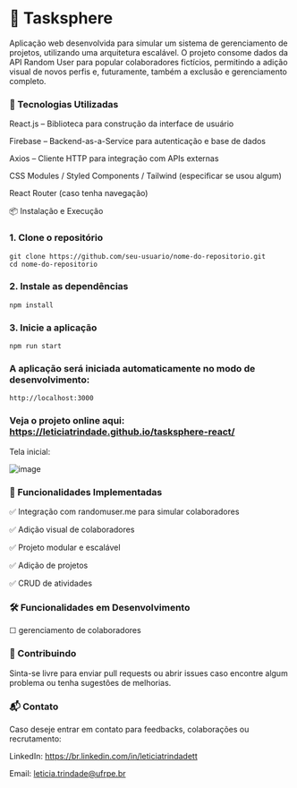 # 👥 Tasksphere

Aplicação web desenvolvida para simular um sistema de gerenciamento de projetos, utilizando uma arquitetura escalável. O projeto consome dados da API Random User para popular colaboradores fictícios, permitindo a adição visual de novos perfis e, futuramente, também a exclusão e gerenciamento completo.

### 🚀 Tecnologias Utilizadas
React.js – Biblioteca para construção da interface de usuário

Firebase – Backend-as-a-Service para autenticação e base de dados

Axios – Cliente HTTP para integração com APIs externas

CSS Modules / Styled Components / Tailwind (especificar se usou algum)

React Router (caso tenha navegação)

📦 Instalação e Execução
### 1. Clone o repositório
```
git clone https://github.com/seu-usuario/nome-do-repositorio.git
cd nome-do-repositorio
```
### 2. Instale as dependências
```
npm install
```
### 3. Inicie a aplicação
```
npm run start
```

### A aplicação será iniciada automaticamente no modo de desenvolvimento:
```
http://localhost:3000
```
### Veja o projeto online aqui: https://leticiatrindade.github.io/tasksphere-react/

Tela inicial:

![image](https://github.com/user-attachments/assets/28969690-e0e4-4a40-8fad-f0d20fd154fc)


### 🔧 Funcionalidades Implementadas
✅ Integração com randomuser.me para simular colaboradores

✅ Adição visual de colaboradores

✅ Projeto modular e escalável

✅ Adição de projetos

✅ CRUD de atividades

### 🛠️ Funcionalidades em Desenvolvimento

 &#x2610; gerenciamento de colaboradores

### 🤝 Contribuindo
Sinta-se livre para enviar pull requests ou abrir issues caso encontre algum problema ou tenha sugestões de melhorias.

### 📬 Contato

Caso deseje entrar em contato para feedbacks, colaborações ou recrutamento:

LinkedIn: https://br.linkedin.com/in/leticiatrindadett

Email: leticia.trindade@ufrpe.br
